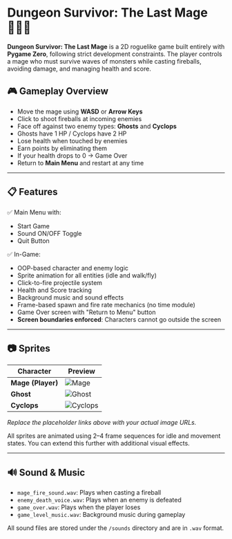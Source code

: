 # Dungeon Survivor: The Last Mage 🧙‍♂️🔥

**Dungeon Survivor: The Last Mage** is a 2D roguelike game built entirely with **Pygame Zero**, following strict development constraints. The player controls a mage who must survive waves of monsters while casting fireballs, avoiding damage, and managing health and score.

## 🎮 Gameplay Overview

- Move the mage using **WASD** or **Arrow Keys**
- Click to shoot fireballs at incoming enemies
- Face off against two enemy types: **Ghosts** and **Cyclops**
- Ghosts have 1 HP / Cyclops have 2 HP
- Lose health when touched by enemies
- Earn points by eliminating them
- If your health drops to 0 → Game Over
- Return to **Main Menu** and restart at any time

---

## 📋 Features

✅ Main Menu with:
- Start Game  
- Sound ON/OFF Toggle  
- Quit Button  

✅ In-Game:
- OOP-based character and enemy logic  
- Sprite animation for all entities (idle and walk/fly)  
- Click-to-fire projectile system  
- Health and Score tracking  
- Background music and sound effects  
- Frame-based spawn and fire rate mechanics (no time module)  
- Game Over screen with "Return to Menu" button  
- **Screen boundaries enforced**: Characters cannot go outside the screen  

---

## 📷 Sprites

| Character        | Preview                  |
|------------------|---------------------------|
| **Mage (Player)**| ![Mage](https://github.com/user-attachments/assets/bc567b46-e39a-4200-8284-e7dd6d6c0630) |
| **Ghost**        | ![Ghost](https://github.com/user-attachments/assets/db7f8abc-349e-4f57-89af-2c5fb03a0d29) |
| **Cyclops**      | ![Cyclops](https://github.com/user-attachments/assets/a4564330-58b9-46f2-9c0b-e50599494ad9) |

_Replace the placeholder links above with your actual image URLs._

All sprites are animated using 2–4 frame sequences for idle and movement states. You can extend this further with additional visual effects.

---

## 🔊 Sound & Music

- `mage_fire_sound.wav`: Plays when casting a fireball  
- `enemy_death_voice.wav`: Plays when an enemy is defeated  
- `game_over.wav`: Plays when the player loses  
- `game_level_music.wav`: Background music during gameplay

All sound files are stored under the `/sounds` directory and are in `.wav` format.

